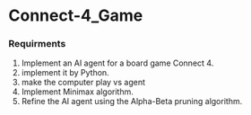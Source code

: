 # Connect-4_Game
### Requirments
   1. Implement an AI agent for a board game  Connect 4. <br>
   2. implement it by Python.<br>
   3. make the computer play  vs agent <br>
   4. Implement Minimax algorithm. <br>
   6. Refine the AI agent using the Alpha-Beta pruning algorithm.<br>

